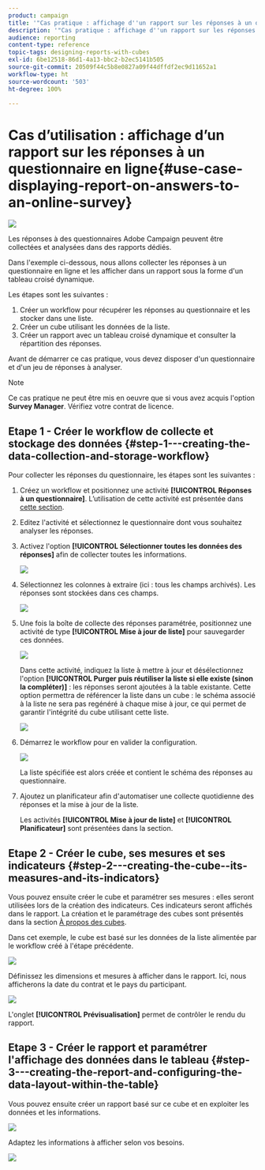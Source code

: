 ```yaml
---
product: campaign
title: '"Cas pratique : affichage d''un rapport sur les réponses à un questionnaire en ligne"'
description: '"Cas pratique : affichage d''un rapport sur les réponses à un questionnaire en ligne"'
audience: reporting
content-type: reference
topic-tags: designing-reports-with-cubes
exl-id: 6be12518-86d1-4a13-bbc2-b2ec5141b505
source-git-commit: 20509f44c5b8e0827a09f44dffdf2ec9d11652a1
workflow-type: ht
source-wordcount: '503'
ht-degree: 100%

---
```


# Cas d’utilisation : affichage d’un rapport sur les réponses à un questionnaire en ligne{#use-case-displaying-report-on-answers-to-an-online-survey}

![](../../assets/v7-only.svg)

Les réponses à des questionnaires Adobe Campaign peuvent être collectées et analysées dans des rapports dédiés.

Dans l&#39;exemple ci-dessous, nous allons collecter les réponses à un questionnaire en ligne et les afficher dans un rapport sous la forme d&#39;un tableau croisé dynamique.

Les étapes sont les suivantes :

1. Créer un workflow pour récupérer les réponses au questionnaire et les stocker dans une liste.
1. Créer un cube utilisant les données de la liste.
1. Créer un rapport avec un tableau croisé dynamique et consulter la répartition des réponses.

Avant de démarrer ce cas pratique, vous devez disposer d&#39;un questionnaire et d&#39;un jeu de réponses à analyser.

>[!NOTE]
>
>Ce cas pratique ne peut être mis en oeuvre que si vous avez acquis l&#39;option **Survey Manager**. Vérifiez votre contrat de licence.

## Etape 1 - Créer le workflow de collecte et stockage des données {#step-1---creating-the-data-collection-and-storage-workflow}

Pour collecter les réponses du questionnaire, les étapes sont les suivantes :

1. Créez un workflow et positionnez une activité **[!UICONTROL Réponses à un questionnaire]**. L’utilisation de cette activité est présentée dans [cette section](../../surveys/using/publish--track-and-use-collected-data.md#using-the-collected-data).
1. Editez l&#39;activité et sélectionnez le questionnaire dont vous souhaitez analyser les réponses.
1. Activez l&#39;option **[!UICONTROL Sélectionner toutes les données des réponses]** afin de collecter toutes les informations.

   ![](assets/reporting_usecase_1_01.png)

1. Sélectionnez les colonnes à extraire (ici : tous les champs archivés). Les réponses sont stockées dans ces champs.

   ![](assets/reporting_usecase_1_02.png)

1. Une fois la boîte de collecte des réponses paramétrée, positionnez une activité de type **[!UICONTROL Mise à jour de liste]** pour sauvegarder ces données.

   ![](assets/reporting_usecase_1_04.png)

   Dans cette activité, indiquez la liste à mettre à jour et désélectionnez l&#39;option **[!UICONTROL Purger puis réutiliser la liste si elle existe (sinon la compléter)]** : les réponses seront ajoutées à la table existante. Cette option permettra de référencer la liste dans un cube : le schéma associé à la liste ne sera pas regénéré à chaque mise à jour, ce qui permet de garantir l&#39;intégrité du cube utilisant cette liste.

   ![](assets/reporting_usecase_1_03.png)

1. Démarrez le workflow pour en valider la configuration.

   ![](assets/reporting_usecase_1_05.png)

   La liste spécifiée est alors créée et contient le schéma des réponses au questionnaire.

1. Ajoutez un planificateur afin d&#39;automatiser une collecte quotidienne des réponses et la mise à jour de la liste.

   Les activités **[!UICONTROL Mise à jour de liste]** et **[!UICONTROL Planificateur]** sont présentées dans la section.

## Etape 2 - Créer le cube, ses mesures et ses indicateurs {#step-2---creating-the-cube--its-measures-and-its-indicators}

Vous pouvez ensuite créer le cube et paramétrer ses mesures : elles seront utilisées lors de la création des indicateurs. Ces indicateurs seront affichés dans le rapport. La création et le paramétrage des cubes sont présentés dans la section [À propos des cubes](../../reporting/using/about-cubes.md).

Dans cet exemple, le cube est basé sur les données de la liste alimentée par le workflow créé à l&#39;étape précédente.

![](assets/reporting_usecase_2_01.png)

Définissez les dimensions et mesures à afficher dans le rapport. Ici, nous afficherons la date du contrat et le pays du participant.

![](assets/reporting_usecase_2_02.png)

L&#39;onglet **[!UICONTROL Prévisualisation]** permet de contrôler le rendu du rapport.

## Etape 3 - Créer le rapport et paramétrer l&#39;affichage des données dans le tableau {#step-3---creating-the-report-and-configuring-the-data-layout-within-the-table}

Vous pouvez ensuite créer un rapport basé sur ce cube et en exploiter les données et les informations.

![](assets/reporting_usecase_3_01.png)

Adaptez les informations à afficher selon vos besoins.

![](assets/reporting_usecase_3_02.png)
